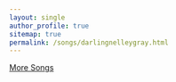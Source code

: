 ```yaml
---
layout: single
author_profile: true
sitemap: true
permalink: /songs/darlingnelleygray.html
---
```


[More Songs](/songs.html)
